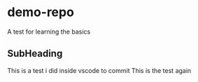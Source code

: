 # demo-repo


A test for learning the basics

## SubHeading


This is a test i did inside vscode to commit
This is the test again
